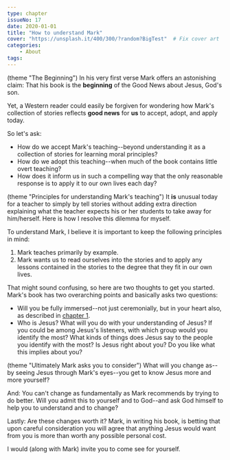 ```yaml
---
type: chapter
issueNo: 17
date: 2020-01-01
title: "How to understand Mark"
cover: "https://unsplash.it/400/300/?random?BigTest"  # Fix cover art
categories:
    - About
tags:
---
```

(theme "The Beginning")
In his very first verse Mark offers an astonishing claim: That his book is the **beginning** of the Good News about Jesus, God's son.

Yet, a Western reader could easily be forgiven for wondering how Mark's collection of stories reflects **good news** for **us** to accept, adopt, and apply today.

So let's ask:

* How do we accept Mark's teaching--beyond understanding it as a collection of stories for learning moral principles?
* How do we adopt this teaching--when much of the book contains little overt teaching?
* How does it inform us in such a compelling way that the only reasonable response is to apply it to our own lives each day?

(theme "Principles for understanding Mark's teaching")
It **is** unusual today for a teacher to simply by tell stories without adding extra direction explaining what the teacher expects his or her students to take away for him/herself.  Here is how I resolve this dilemma for myself.

To understand Mark, I believe it is important to keep the following principles in mind:

1. Mark teaches primarily by example.
2. Mark wants us to read ourselves into the stories and to apply any lessons contained in the stories to the degree that they fit in our own lives.

That might sound confusing, so here are two thoughts to get you started.  Mark's book has two overarching points and basically asks two questions:

  * Will you be fully immersed--not just ceremonially, but in your heart also, as described in [chapter 1](/mark-1).
  * Who is Jesus?  What will you do with your understanding of Jesus?  If you could be among Jesus's listeners, with which group would you identify the most?  What kinds of things does Jesus say to the people you identify with the most?  Is Jesus right about you?  Do you like what this implies about you?

(theme "Ultimately Mark asks you to consider")
What will you change as--by seeing Jesus through Mark's eyes--you get to know Jesus more and more yourself?

And: You can't change as fundamentally as Mark recommends by trying to do better.  Will you admit this to yourself and to God--and ask God himself to help you to understand and to change?

Lastly: Are these changes worth it?  Mark, in writing his book, is betting that upon careful consideration you will agree that anything Jesus would want from you is more than worth any possible personal cost.

I would (along with Mark) invite you to come see for yourself.
